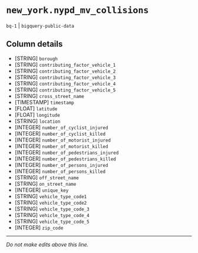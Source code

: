 # `new_york.nypd_mv_collisions`
`bq-1` | `bigquery-public-data`

## Column details
* [STRING]    `borough`
* [STRING]    `contributing_factor_vehicle_1`
* [STRING]    `contributing_factor_vehicle_2`
* [STRING]    `contributing_factor_vehicle_3`
* [STRING]    `contributing_factor_vehicle_4`
* [STRING]    `contributing_factor_vehicle_5`
* [STRING]    `cross_street_name`
* [TIMESTAMP] `timestamp`
* [FLOAT]     `latitude`
* [FLOAT]     `longitude`
* [STRING]    `location`
* [INTEGER]   `number_of_cyclist_injured`
* [INTEGER]   `number_of_cyclist_killed`
* [INTEGER]   `number_of_motorist_injured`
* [INTEGER]   `number_of_motorist_killed`
* [INTEGER]   `number_of_pedestrians_injured`
* [INTEGER]   `number_of_pedestrians_killed`
* [INTEGER]   `number_of_persons_injured`
* [INTEGER]   `number_of_persons_killed`
* [STRING]    `off_street_name`
* [STRING]    `on_street_name`
* [INTEGER]   `unique_key`
* [STRING]    `vehicle_type_code1`
* [STRING]    `vehicle_type_code2`
* [STRING]    `vehicle_type_code_3`
* [STRING]    `vehicle_type_code_4`
* [STRING]    `vehicle_type_code_5`
* [INTEGER]   `zip_code`

-------------------------------------------------------------------------------
*Do not make edits above this line.*
